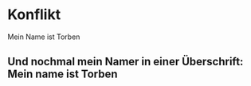 # Konflikt

Mein Name ist Torben

## Und nochmal mein Namer in einer Überschrift: Mein name ist Torben